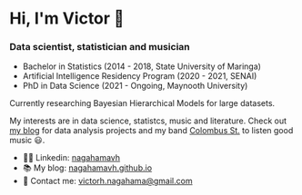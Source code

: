 # Hi, I'm Victor :wave:

### Data scientist, statistician and musician

- Bachelor in Statistics (2014 - 2018, State University of Maringa)
- Artificial Intelligence Residency Program (2020 -  2021, SENAI)
- PhD in Data Science (2021 - Ongoing, Maynooth University)

Currently researching Bayesian Hierarchical Models for large datasets.

My interests are in data science, statistcs, music and literature. Check out [my blog](https://nagahamavh.github.io/) for data analysis projects and my band [Colombus St.](https://open.spotify.com/artist/5SQAdEZsSYnJoAz5dfaWn8?si=1bfmfU36RI-en3eKm-hHRA) to listen good music :smiley:.

- :man_health_worker: Linkedin: [nagahamavh](https://www.linkedin.com/in/nagahamavh/)
- :books: My blog: [nagahamavh.github.io](https://nagahamavh.github.io/)
- :email: Contact me: victorh.nagahama@gmail.com
